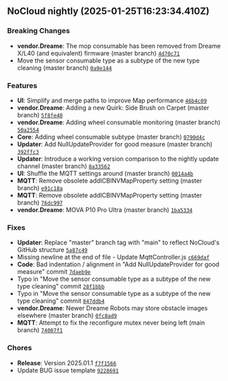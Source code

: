## NoCloud nightly (2025-01-25T16:23:34.410Z)
### Breaking Changes

- **vendor.Dreame**: The mop consumable has been removed from Dreame X/L40 (and equivalent) firmware (master branch) [`4d70c71`](https://github.com/DGAlexandru/NoCloud/commit/4d70c71e4a86e51067f2b05e82efdc48acf7f53c)
- Move the sensor consumable type as a subtype of the new type cleaning (master branch) [`0a9e144`](https://github.com/DGAlexandru/NoCloud/commit/0a9e144d81f6cce3c5f4fdc80ae883bfaa199794)

### Features

- **UI**: Simplify and merge paths to improve Map performance [`46b4c09`](https://github.com/DGAlexandru/NoCloud/commit/46b4c09ce2a7a070cb7422e1316e7c9da1165b31)
- **vendor.Dreame**: Adding a new Quirk: Side Brush on Carpet (master branch) [`5f8fe48`](https://github.com/DGAlexandru/NoCloud/commit/5f8fe482ee9308d5e28e91a5200fab374bc346a3)
- **vendor.Dreame**: Adding wheel consumable monitoring (master branch) [`50a2554`](https://github.com/DGAlexandru/NoCloud/commit/50a25545a639699a50b90fafa3cb7c54de2dc9a3)
- **Core**: Adding wheel consumable subtype (master branch) [`0790d4c`](https://github.com/DGAlexandru/NoCloud/commit/0790d4c183d57846487e6e5f3ec65a983d253858)
- **Updater**: Add NullUpdateProvider for good measure (master branch) [`392ffc3`](https://github.com/DGAlexandru/NoCloud/commit/392ffc366487196d08baa303ceac728d0cfa329b)
- **Updater**: Introduce a working version comparison to the nightly update channel (master branch) [`8a33562`](https://github.com/DGAlexandru/NoCloud/commit/8a3356215a4a9289f0dc08c9c133eb18f39ac9ff)
- **UI**: Shuffle the MQTT settings around (master branch) [`0014a4b`](https://github.com/DGAlexandru/NoCloud/commit/0014a4b233ae63755b8438f3740d051b9fe4fcce)
- **MQTT**: Remove obsolete addICBINVMapProperty setting (master branch) [`e91c18a`](https://github.com/DGAlexandru/NoCloud/commit/e91c18abce0fc69434e4bf52b96b1e279d042f1b)
- **MQTT**: Remove obsolete addICBINVMapProperty setting (master branch) [`76dc997`](https://github.com/DGAlexandru/NoCloud/commit/76dc997ea1e23261e57533e2506dce20f6428dfb)
- **vendor.Dreame**: MOVA P10 Pro Ultra (master branch) [`1ba5334`](https://github.com/DGAlexandru/NoCloud/commit/1ba533467a6f39b5337536cffb655af2640cfad7)

### Fixes

- **Updater**: Replace "master" branch tag with "main" to reflect NoCloud's GitHub structure [`5a87c49`](https://github.com/DGAlexandru/NoCloud/commit/5a87c49a48022b9149e6f2e8552c3d3925eceae1)
- Missing newline at the end of file - Update MqttController.js [`c669daf`](https://github.com/DGAlexandru/NoCloud/commit/c669daf8320b63fcf431ebacfea01d3a68837e31)
- **Code**: Bad indentation / alignment in "Add NullUpdateProvider for good measure" commit [`7daeb9e`](https://github.com/DGAlexandru/NoCloud/commit/7daeb9ebd73b0f7c679e5b29fd95e98b1ce17e8f)
- Typo in "Move the sensor consumable type as a subtype of the new type cleaning" commit [`28f1bbb`](https://github.com/DGAlexandru/NoCloud/commit/28f1bbb941fa1fe094c947dde1f0395a29888f7f)
- Typo in "Move the sensor consumable type as a subtype of the new type cleaning" commit [`847ddb4`](https://github.com/DGAlexandru/NoCloud/commit/847ddb42aa0fd227622f3ba2cdcf7d6af4a7efa8)
- **vendor.Dreame**: Newer Dreame Robots may store obstacle images elsewhere (master branch) [`0fc8ad9`](https://github.com/DGAlexandru/NoCloud/commit/0fc8ad96d6a76f2802de3b8094b660969c15d780)
- **MQTT**: Attempt to fix the reconfigure mutex never being left (main branch) [`74007f1`](https://github.com/DGAlexandru/NoCloud/commit/74007f13bec338c09e782f62de8762ec98fbb482)

### Chores

- **Release**: Version 2025.01.1 [`f7f1566`](https://github.com/DGAlexandru/NoCloud/commit/f7f15666645022167deaae90a80fa8f15ee473ec)
- Update BUG issue template [`9228691`](https://github.com/DGAlexandru/NoCloud/commit/92286912099415ac32d4b960e60ebe9ca42e9262)
